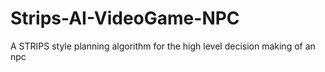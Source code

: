 # Strips-AI-VideoGame-NPC
A STRIPS style planning algorithm for the high level decision making of an npc
